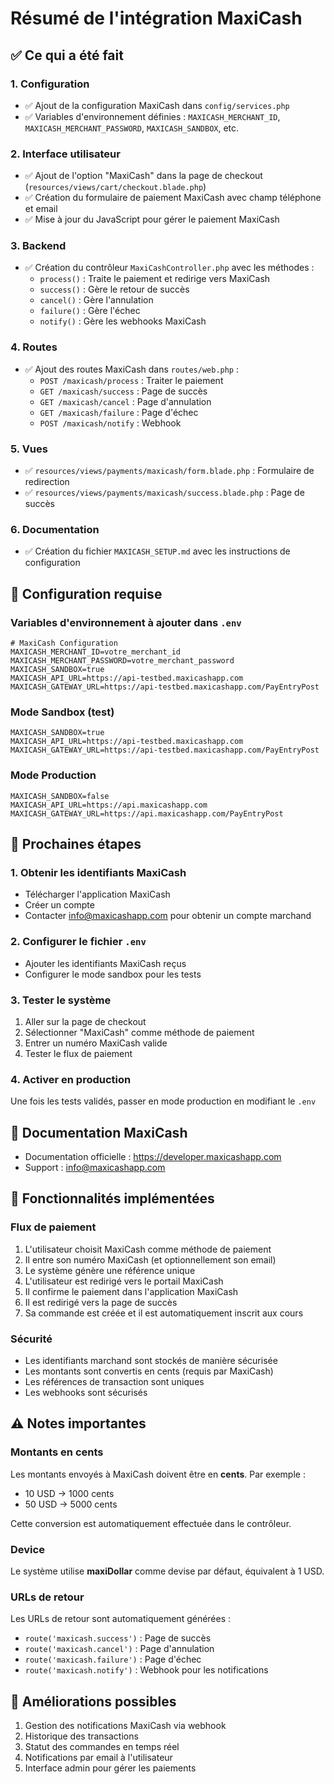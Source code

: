 # Résumé de l'intégration MaxiCash

## ✅ Ce qui a été fait

### 1. Configuration
- ✅ Ajout de la configuration MaxiCash dans `config/services.php`
- ✅ Variables d'environnement définies : `MAXICASH_MERCHANT_ID`, `MAXICASH_MERCHANT_PASSWORD`, `MAXICASH_SANDBOX`, etc.

### 2. Interface utilisateur
- ✅ Ajout de l'option "MaxiCash" dans la page de checkout (`resources/views/cart/checkout.blade.php`)
- ✅ Création du formulaire de paiement MaxiCash avec champ téléphone et email
- ✅ Mise à jour du JavaScript pour gérer le paiement MaxiCash

### 3. Backend
- ✅ Création du contrôleur `MaxiCashController.php` avec les méthodes :
  - `process()` : Traite le paiement et redirige vers MaxiCash
  - `success()` : Gère le retour de succès
  - `cancel()` : Gère l'annulation
  - `failure()` : Gère l'échec
  - `notify()` : Gère les webhooks MaxiCash

### 4. Routes
- ✅ Ajout des routes MaxiCash dans `routes/web.php` :
  - `POST /maxicash/process` : Traiter le paiement
  - `GET /maxicash/success` : Page de succès
  - `GET /maxicash/cancel` : Page d'annulation
  - `GET /maxicash/failure` : Page d'échec
  - `POST /maxicash/notify` : Webhook

### 5. Vues
- ✅ `resources/views/payments/maxicash/form.blade.php` : Formulaire de redirection
- ✅ `resources/views/payments/maxicash/success.blade.php` : Page de succès

### 6. Documentation
- ✅ Création du fichier `MAXICASH_SETUP.md` avec les instructions de configuration

## 📝 Configuration requise

### Variables d'environnement à ajouter dans `.env`

```env
# MaxiCash Configuration
MAXICASH_MERCHANT_ID=votre_merchant_id
MAXICASH_MERCHANT_PASSWORD=votre_merchant_password
MAXICASH_SANDBOX=true
MAXICASH_API_URL=https://api-testbed.maxicashapp.com
MAXICASH_GATEWAY_URL=https://api-testbed.maxicashapp.com/PayEntryPost
```

### Mode Sandbox (test)

```env
MAXICASH_SANDBOX=true
MAXICASH_API_URL=https://api-testbed.maxicashapp.com
MAXICASH_GATEWAY_URL=https://api-testbed.maxicashapp.com/PayEntryPost
```

### Mode Production

```env
MAXICASH_SANDBOX=false
MAXICASH_API_URL=https://api.maxicashapp.com
MAXICASH_GATEWAY_URL=https://api.maxicashapp.com/PayEntryPost
```

## 🚀 Prochaines étapes

### 1. Obtenir les identifiants MaxiCash
- Télécharger l'application MaxiCash
- Créer un compte
- Contacter info@maxicashapp.com pour obtenir un compte marchand

### 2. Configurer le fichier `.env`
- Ajouter les identifiants MaxiCash reçus
- Configurer le mode sandbox pour les tests

### 3. Tester le système
1. Aller sur la page de checkout
2. Sélectionner "MaxiCash" comme méthode de paiement
3. Entrer un numéro MaxiCash valide
4. Tester le flux de paiement

### 4. Activer en production
Une fois les tests validés, passer en mode production en modifiant le `.env`

## 📖 Documentation MaxiCash

- Documentation officielle : https://developer.maxicashapp.com
- Support : info@maxicashapp.com

## 🔧 Fonctionnalités implémentées

### Flux de paiement
1. L'utilisateur choisit MaxiCash comme méthode de paiement
2. Il entre son numéro MaxiCash (et optionnellement son email)
3. Le système génère une référence unique
4. L'utilisateur est redirigé vers le portail MaxiCash
5. Il confirme le paiement dans l'application MaxiCash
6. Il est redirigé vers la page de succès
7. Sa commande est créée et il est automatiquement inscrit aux cours

### Sécurité
- Les identifiants marchand sont stockés de manière sécurisée
- Les montants sont convertis en cents (requis par MaxiCash)
- Les références de transaction sont uniques
- Les webhooks sont sécurisés

## ⚠️ Notes importantes

### Montants en cents
Les montants envoyés à MaxiCash doivent être en **cents**. Par exemple :
- 10 USD → 1000 cents
- 50 USD → 5000 cents

Cette conversion est automatiquement effectuée dans le contrôleur.

### Device
Le système utilise **maxiDollar** comme devise par défaut, équivalent à 1 USD.

### URLs de retour
Les URLs de retour sont automatiquement générées :
- `route('maxicash.success')` : Page de succès
- `route('maxicash.cancel')` : Page d'annulation
- `route('maxicash.failure')` : Page d'échec
- `route('maxicash.notify')` : Webhook pour les notifications

## 🎯 Améliorations possibles

1. Gestion des notifications MaxiCash via webhook
2. Historique des transactions
3. Statut des commandes en temps réel
4. Notifications par email à l'utilisateur
5. Interface admin pour gérer les paiements

